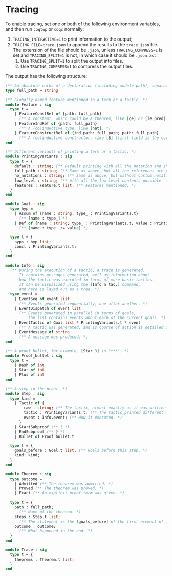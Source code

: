 Tracing
===

To enable tracing, set one or both of the following environment variables, and then run `coqtop` or `coqc` normally:
1. `TRACING_INTERACTIVE=1` to print information to the output;
2. `TRACING_FILE=trace.json` to append the results to the `trace.json` file. The extension of the file should be `.json`,
   unless `TRACING_COMPRESS=1` is set and `TRACING_SPLIT=1` is not, in which case it should be `.json.zst`.
   1. Use `TRACING_SPLIT=1` to split the output into files.
   2. Use `TRACING_COMPRESS=1` to compress the output files.

The output has the following structure:
```ocaml
(** An absolute paths of a declaration (including module path), separated by periods. *)
type full_path = string

(** Globally named feature mentioned in a term or a tactic. *)
module Feature : sig
  type t =
    | FeatureConstRef of {path: full_path}
      (** A constant, which could be a theorem, like [ge] or [le_pred]. *)
    | FeatureIndRef of {path: full_path}
      (** A (co)inductive type, like [nat]. *)
    | FeatureConstructRef of {ind_path: full_path; path: full_path}
      (** A (co)inductive constructor, like [S] (first field is the corresponding type). *)
end

(** Different variants of printing a term or a tactic. *)
module PrintingVariants : sig
  type t = {
    default : string; (** Default printing with all the notation and shortcuts. *)
    full_path : string; (** Same as above, but all the references are printed with full paths (including module paths). *)
    no_notations : string; (** Same as above, but without custom notations. *)
    low_level : string; (** With all the low-level contents possible. *)
    features : Feature.t list; (** Features mentioned. *)
  }
end

module Goal : sig
  type hyp =
    | Assum of {name : string; type_ : PrintingVariants.t}
      (** [name : type_] *)
    | Def of {name : string; type_ : PrintingVariants.t; value : PrintingVariants.t}
      (** [name : type_ := value] *)

  type t = {
    hyps : hyp list;
    concl : PrintingVariants.t;
  }
end

module Info : sig
  (** During the execution of a tactic, a trace is generated.
      It contains messages generated, well as information about
      how the tactic was executed in terms of more basic tactics.
      It can be visualized using the [Info n tac.] command,
      and here is layed out as a tree. *)
  type event =
    | EventSeq of event list
      (** Events generated sequentially, one after another. *)
    | EventDispatch of event list
      (** Events generated in parallel in terms of goals,
          the list contains events about each of the current goals. *)
    | EventTactic of Goal list * PrintingVariants.t * event
      (** A tactic was generated, and is course of action is detailed in the event. *)
    | EventMessage of string
      (** A message was produced. *)
end

(** A proof bullet, for example, [Star 3] is "***". *)
module Proof_bullet : sig
  type t =
    | Dash of int
    | Star of int
    | Plus of int
end

(** A step in the proof. *)
module Step : sig
  type kind =
    | Tactic of {
        raw : string; (** The tactic, almost exactly as it was written by the user. *)
        tactic : PrintingVariants.t; (** The tactic printed different ways. *)
        event : Info.event; (** How it executed. *)
      }
    | StartSubproof (** { *)
    | EndSubproof (** } *)
    | Bullet of Proof_bullet.t

  type t = {
    goals_before : Goal.t list; (** Goals before this step. *)
    kind: kind;
  }
end

module Theorem : sig
  type outcome =
    | Admitted (** The theorem was admitted. *)
    | Proved (** The theorem was proved. *)
    | Exact (** An explicit proof term was given. *)

  type t = {
    path : full_path;
      (** Name of the theorem. *)
    steps : Step.t list;
      (** The statement is the [goals_before] of the first element of this list. *)
    outcome : outcome;
      (** What happened in the end. *)
  }
end

module Trace : sig
  type t = {
    theorems : Theorem.t list;
  }
end
```

